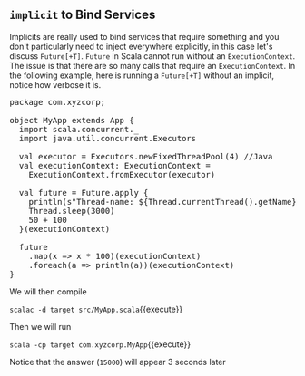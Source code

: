 ## `implicit` to Bind Services

Implicits are really used to bind services that require something and you don't particularly need to inject everywhere explicitly, in this case let's discuss `Future[+T]`.  `Future` in Scala cannot run without an `ExecutionContext`. The issue is that there are so many calls that require an `ExecutionContext`. In the following example, here is running a `Future[+T]` without an implicit, notice how verbose it is.

<pre class="file" data-filename="src/MyApp.scala" data-target="replace">
package com.xyzcorp;

object MyApp extends App {
  import scala.concurrent._
  import java.util.concurrent.Executors

  val executor = Executors.newFixedThreadPool(4) //Java
  val executionContext: ExecutionContext =
    ExecutionContext.fromExecutor(executor)

  val future = Future.apply {
    println(s"Thread-name: ${Thread.currentThread().getName}")
    Thread.sleep(3000)
    50 + 100
  }(executionContext)

  future
    .map(x => x * 100)(executionContext)
    .foreach(a => println(a))(executionContext)
}
</pre>

We will then compile

`scalac -d target src/MyApp.scala`{{execute}}

Then we will run

`scala -cp target com.xyzcorp.MyApp`{{execute}}

Notice that the answer (`15000`) will appear 3 seconds later